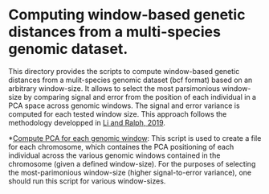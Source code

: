 # Computing window-based genetic distances from a multi-species genomic dataset.

This directory provides the scripts to compute window-based genetic distances from a mulit-species genomic dataset (bcf format) based on an arbitrary window-size. It allows to select the most parsimonious window-size by comparing signal and error from the position of each individual in a PCA space across genomic windows. The signal and error variance is computed for each tested window size. This approach follows the methodology developped in [Li and Ralph, 2019](https://academic.oup.com/genetics/article/211/1/289/5931130?login=false).

*[Compute PCA for each genomic window](createPCs_list_by_chromosome.R): This script is used to create a file for each chromosome, which containes the PCA positioning of each individual across the various genomic windows contained in the chromosome (given a defined window-size). For the purposes of selecting the most-parimonious window-size (higher signal-to-error variance), one should run this script for various window-sizes.







